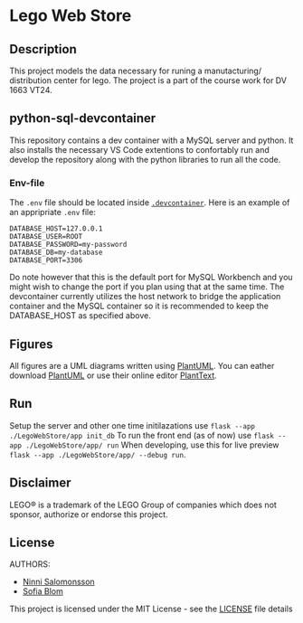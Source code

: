 # Lego Web Store

## Description
This project models the data necessary for runing a manutacturing/ distribution center for lego. The project is a part of the course work for DV 1663 VT24.

## python-sql-devcontainer
This repository contains a dev container with a MySQL server and python. It also installs the necessary VS Code extentions to confortably run and develop the repository along with the python libraries to run all the code. 

### Env-file
The `.env` file should be located inside [`.devcontainer`](./.devcontainer/). Here is an example of an appripriate `.env` file:
```
DATABASE_HOST=127.0.0.1
DATABASE_USER=ROOT
DATABASE_PASSWORD=my-password
DATABASE_DB=my-database
DATABASE_PORT=3306
```
Do note however that this is the default port for MySQL Workbench and you might wish to change the port if you plan using that at the same time. The devcontainer currently utilizes the host network to bridge the application container and the MySQL container so it is recommended to keep the DATABASE_HOST as specified above. 

## Figures
All figures are a UML diagrams written using [PlantUML](https://plantuml.com/). You can eather download [PlantUML](https://plantuml.com/download) or use their online editor [PlantText](https://www.planttext.com/). 

## Run
Setup the server and other one time initilazations use `flask --app ./LegoWebStore/app init_db`
To run the front end (as of now) use `flask --app ./LegoWebStore/app/ run`
When developing, use this for live preview `flask --app ./LegoWebStore/app/ --debug run`. 

## Disclaimer
LEGO® is a trademark of the LEGO Group of companies which does not sponsor, authorize or endorse this project. 

## License

AUTHORS:
 - [Ninni Salomonsson](https://github.com/NinniS)
 - [Sofia Blom](https://github.com/s02blom)
 
This project is licensed under the MIT License - see the [LICENSE](./LICENSE) file details
